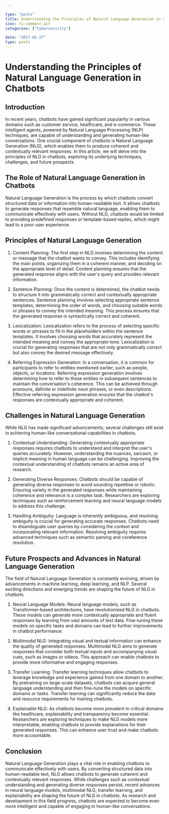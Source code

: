 ```yaml
---

type: "posts"
title: Understanding the Principles of Natural Language Generation in Chatbots
icon: fa-comment-alt
categories: ["Cybersecurity"]

date: "2017-01-27"
type: posts
---
```





# Understanding the Principles of Natural Language Generation in Chatbots

## Introduction

In recent years, chatbots have gained significant popularity in various domains such as customer service, healthcare, and e-commerce. These intelligent agents, powered by Natural Language Processing (NLP) techniques, are capable of understanding and generating human-like conversations. One crucial component of chatbots is Natural Language Generation (NLG), which enables them to produce coherent and contextually relevant responses. In this article, we will delve into the principles of NLG in chatbots, exploring its underlying techniques, challenges, and future prospects.

## The Role of Natural Language Generation in Chatbots

Natural Language Generation is the process by which chatbots convert structured data or information into human-readable text. It allows chatbots to generate responses that resemble natural language, enabling them to communicate effectively with users. Without NLG, chatbots would be limited to providing predefined responses or template-based replies, which might lead to a poor user experience.

## Principles of Natural Language Generation

1. Content Planning: The first step in NLG involves determining the content or message that the chatbot wants to convey. This includes identifying the main points, organizing them in a coherent manner, and deciding on the appropriate level of detail. Content planning ensures that the generated response aligns with the user's query and provides relevant information.

2. Sentence Planning: Once the content is determined, the chatbot needs to structure it into grammatically correct and contextually appropriate sentences. Sentence planning involves selecting appropriate sentence templates, determining the order of words, and choosing suitable words or phrases to convey the intended meaning. This process ensures that the generated response is syntactically correct and coherent.

3. Lexicalization: Lexicalization refers to the process of selecting specific words or phrases to fill in the placeholders within the sentence templates. It involves choosing words that accurately represent the intended meaning and convey the appropriate tone. Lexicalization is crucial for generating responses that are not only grammatically correct but also convey the desired message effectively.

4. Referring Expression Generation: In a conversation, it is common for participants to refer to entities mentioned earlier, such as people, objects, or locations. Referring expression generation involves determining how to refer to these entities in subsequent sentences to maintain the conversation's coherence. This can be achieved through pronouns, definite or indefinite noun phrases, or even descriptions. Effective referring expression generation ensures that the chatbot's responses are contextually appropriate and coherent.

## Challenges in Natural Language Generation

While NLG has made significant advancements, several challenges still exist in achieving human-like conversational capabilities in chatbots.

1. Contextual Understanding: Generating contextually appropriate responses requires chatbots to understand and interpret the user's queries accurately. However, understanding the nuances, sarcasm, or implicit meaning in human language can be challenging. Improving the contextual understanding of chatbots remains an active area of research.

2. Generating Diverse Responses: Chatbots should be capable of generating diverse responses to avoid sounding repetitive or robotic. Ensuring variety in the generated responses while maintaining coherence and relevance is a complex task. Researchers are exploring techniques such as reinforcement learning and neural language models to address this challenge.

3. Handling Ambiguity: Language is inherently ambiguous, and resolving ambiguity is crucial for generating accurate responses. Chatbots need to disambiguate user queries by considering the context and incorporating relevant information. Resolving ambiguity requires advanced techniques such as semantic parsing and coreference resolution.

## Future Prospects and Advances in Natural Language Generation

The field of Natural Language Generation is constantly evolving, driven by advancements in machine learning, deep learning, and NLP. Several exciting directions and emerging trends are shaping the future of NLG in chatbots.

1. Neural Language Models: Neural language models, such as Transformer-based architectures, have revolutionized NLG in chatbots. These models can generate more contextually appropriate and fluent responses by learning from vast amounts of text data. Fine-tuning these models on specific tasks and domains can lead to further improvements in chatbot performance.

2. Multimodal NLG: Integrating visual and textual information can enhance the quality of generated responses. Multimodal NLG aims to generate responses that consider both textual inputs and accompanying visual cues, such as images or videos. This approach can enable chatbots to provide more informative and engaging responses.

3. Transfer Learning: Transfer learning techniques allow chatbots to leverage knowledge and experience gained from one domain to another. By pretraining on large-scale datasets, chatbots can acquire general language understanding and then fine-tune the models on specific domains or tasks. Transfer learning can significantly reduce the data and resource requirements for training chatbots.

4. Explainable NLG: As chatbots become more prevalent in critical domains like healthcare, explainability and transparency become essential. Researchers are exploring techniques to make NLG models more interpretable, enabling chatbots to provide explanations for their generated responses. This can enhance user trust and make chatbots more accountable.

## Conclusion

Natural Language Generation plays a vital role in enabling chatbots to communicate effectively with users. By converting structured data into human-readable text, NLG allows chatbots to generate coherent and contextually relevant responses. While challenges such as contextual understanding and generating diverse responses persist, recent advances in neural language models, multimodal NLG, transfer learning, and explainability are shaping the future of NLG in chatbots. As research and development in this field progress, chatbots are expected to become even more intelligent and capable of engaging in human-like conversations.
